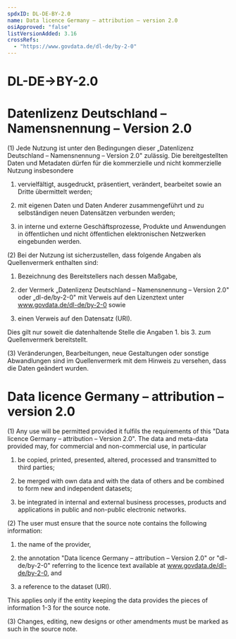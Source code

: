 ```yaml
---
spdxID: DL-DE-BY-2.0
name: Data licence Germany – attribution – version 2.0
osiApproved: "false"
listVersionAdded: 3.16
crossRefs: 
  - "https://www.govdata.de/dl-de/by-2-0"
---
```


# DL-DE->BY-2.0

# Datenlizenz Deutschland – Namensnennung – Version 2.0

(1) Jede Nutzung ist unter den Bedingungen dieser „Datenlizenz Deutschland – Namensnennung – Version 2.0" zulässig.
  Die bereitgestellten Daten und Metadaten dürfen für die kommerzielle und nicht kommerzielle Nutzung insbesondere

  1. vervielfältigt, ausgedruckt, präsentiert, verändert, bearbeitet sowie an Dritte übermittelt werden;

  2. mit eigenen Daten und Daten Anderer zusammengeführt und zu selbständigen neuen Datensätzen verbunden werden;

  3. in interne und externe Geschäftsprozesse, Produkte und Anwendungen in öffentlichen und nicht öffentlichen elektronischen Netzwerken eingebunden werden.

(2) Bei der Nutzung ist sicherzustellen, dass folgende Angaben als Quellenvermerk enthalten sind:
  1. Bezeichnung des Bereitstellers nach dessen Maßgabe,

  2. der Vermerk „Datenlizenz Deutschland – Namensnennung – Version 2.0" oder „dl-de/by-2-0" mit Verweis auf den Lizenztext unter www.govdata.de/dl-de/by-2-0 sowie

  3. einen Verweis auf den Datensatz (URI).

  Dies gilt nur soweit die datenhaltende Stelle die Angaben 1. bis 3. zum Quellenvermerk bereitstellt.

(3) Veränderungen, Bearbeitungen, neue Gestaltungen oder sonstige Abwandlungen sind im Quellenvermerk mit dem Hinweis zu versehen, dass die Daten geändert wurden.

# Data licence Germany – attribution – version 2.0

(1) Any use will be permitted provided it fulfils the requirements of this "Data licence Germany – attribution – Version 2.0".
  The data and meta-data provided may, for commercial and non-commercial use, in particular

  1. be copied, printed, presented, altered, processed and transmitted to third parties;

  2. be merged with own data and with the data of others and be combined to form new and independent datasets;

  3. be integrated in internal and external business processes, products and applications in public and non-public electronic networks.

(2) The user must ensure that the source note contains the following information:
  1. the name of the provider,

  2. the annotation "Data licence Germany – attribution – Version 2.0" or "dl-de/by-2-0" referring to the licence text available at www.govdata.de/dl-de/by-2-0, and

  3. a reference to the dataset (URI).

  This applies only if the entity keeping the data provides the pieces of information 1-3 for the source note.

(3) Changes, editing, new designs or other amendments must be marked as such in the source note.
